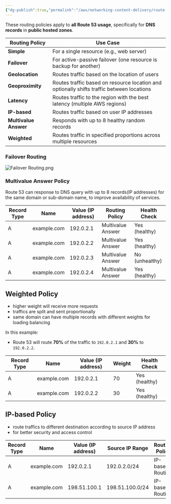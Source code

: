 ```yaml
---
{"dg-publish":true,"permalink":"/aws/networking-content-delivery/route-53/atomic-elements/routing-policy/","title":"Route Policy"}
---
```


These routing policies apply to **all Route 53 usage**, specifically for **DNS records** in **public hosted zones**.

| **Routing Policy**    | **Use Case**                                                                              |
| --------------------- | ----------------------------------------------------------------------------------------- |
| **Simple**            | For a single resource (e.g., web server)                                                  |
| **Failover**          | For active-passive failover (one resource is backup for another)                          |
| **Geolocation**       | Routes traffic based on the location of users                                             |
| **Geoproximity**      | Routes traffic based on resource location and optionally shifts traffic between locations |
| **Latency**           | Routes traffic to the region with the best latency (multiple AWS regions)                 |
| **IP-based**          | Routes traffic based on user IP addresses                                                 |
| **Multivalue Answer** | Responds with up to 8 healthy random records                                              |
| **Weighted**          | Routes traffic in specified proportions across multiple resources                         |

### Failover Routing
![Failover Routing.png](/img/user/aws/Networking-Content-Delivery/Route%2053/excalidraw/Failover%20Routing.png)

### Multivalue Answer Policy
Route 53 can response to DNS query with up to 8 records(IP addresses) for the same domain or sub-domain name, to improve availability of services.

| **Record Type** | **Name**     | **Value (IP address)** | **Routing Policy**        | **Health Check**       |
|-----------------|--------------|------------------------|---------------------------|------------------------|
| A               | example.com  | 192.0.2.1              | Multivalue Answer         | Yes (healthy)          |
| A               | example.com  | 192.0.2.2              | Multivalue Answer         | Yes (healthy)          |
| A               | example.com  | 192.0.2.3              | Multivalue Answer         | No (unhealthy)         |
| A               | example.com  | 192.0.2.4              | Multivalue Answer         | Yes (healthy)          |

## Weighted Policy
- higher weight will receive more requests
- traffics are split and sent proportionally 
- same domain can have multiple records with different weights for loading balancing

In this example:
- Route 53 will route **70%** of the traffic to `192.0.2.1` and **30%** to `192.0.2.2`.

| **Record Type** | **Name**    | **Value (IP address)** | **Weight** | **Health Check** |
| --------------- | ----------- | ---------------------- | ---------- | ---------------- |
| A               | example.com | 192.0.2.1              | 70         | Yes (healthy)    |
| A               | example.com | 192.0.2.2              | 30         | Yes (healthy)    |


## IP-based Policy
- route traffics to different destination according to source IP address
- for better security and access control

| **Record Type** | **Name**    | **Value (IP address)** | **Source IP Range** | **Routing Policy** |
| --------------- | ----------- | ---------------------- | ------------------- | ------------------ |
| A               | example.com | 192.0.2.1              | 192.0.2.0/24        | IP-based Routing   |
| A               | example.com | 198.51.100.1           | 198.51.100.0/24     | IP-based Routing   |
